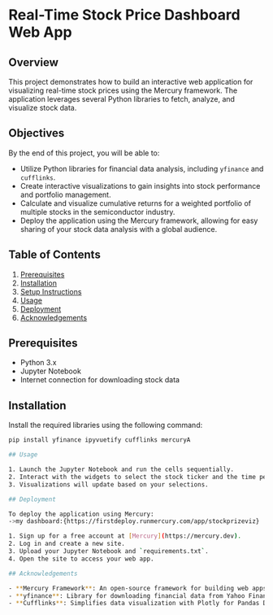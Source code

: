 # Real-Time Stock Price Dashboard Web App

## Overview

This project demonstrates how to build an interactive web application for visualizing real-time stock prices using the Mercury framework. The application leverages several Python libraries to fetch, analyze, and visualize stock data.

## Objectives

By the end of this project, you will be able to:

- Utilize Python libraries for financial data analysis, including `yfinance` and `cufflinks`.
- Create interactive visualizations to gain insights into stock performance and portfolio management.
- Calculate and visualize cumulative returns for a weighted portfolio of multiple stocks in the semiconductor industry.
- Deploy the application using the Mercury framework, allowing for easy sharing of your stock data analysis with a global audience.

## Table of Contents

1. [Prerequisites](#prerequisites)
2. [Installation](#installation)
3. [Setup Instructions](#setup-instructions)
4. [Usage](#usage)
5. [Deployment](#deployment)
6. [Acknowledgements](#acknowledgements)

## Prerequisites

- Python 3.x
- Jupyter Notebook
- Internet connection for downloading stock data

## Installation

Install the required libraries using the following command:

```bash
pip install yfinance ipyvuetify cufflinks mercuryA

## Usage

1. Launch the Jupyter Notebook and run the cells sequentially.
2. Interact with the widgets to select the stock ticker and the time period for analysis.
3. Visualizations will update based on your selections.

## Deployment

To deploy the application using Mercury: 
->my dashboard:{https://firstdeploy.runmercury.com/app/stockprizeviz}

1. Sign up for a free account at [Mercury](https://mercury.dev).
2. Log in and create a new site.
3. Upload your Jupyter Notebook and `requirements.txt`.
4. Open the site to access your web app.

## Acknowledgements

- **Mercury Framework**: An open-source framework for building web apps from Jupyter Notebooks.
- **yfinance**: Library for downloading financial data from Yahoo Finance.
- **Cufflinks**: Simplifies data visualization with Plotly for Pandas DataFrames.
